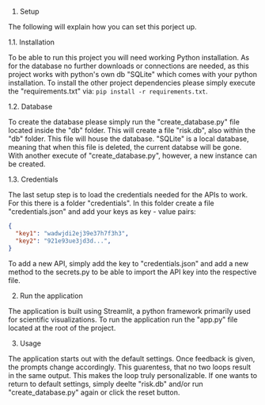1. Setup 

The following will explain how you can set this porject up.

1.1. Installation

To be able to run this project you will need working Python installation. As for the database no further downloads or connections are needed, as this project works with python's own db "SQLite" which comes with your python installation. To install the other project dependencies please simply execute the "requirements.txt" via: `pip install -r requirements.txt`.

1.2. Database

To create the database please simply run the "create_database.py" file located inside the "db" folder. This will create a file "risk.db", also within the "db" folder. This file will house the database. "SQLite" is a local database, meaning that when this file is deleted, the current databse will be gone. With another execute of "create_database.py", however, a new instance can be created.

1.3. Credentials

The last setup step is to load the credentials needed for the APIs to work. For this there is a folder "credentials". In this folder create a file "credentials.json" and add your keys as key - value pairs:
```json
{
  "key1": "wadwjdi2ej39e37h7f3h3",
  "key2": "921e93ue3jd3d...",
}
```
To add a new API, simply add the key to "credentials.json" and add a new method to the secrets.py to be able to import the API key into the respective file.

2. Run the application

The application is built using Streamlit, a python framework primarily used for scientific visualizations. To run the application run the "app.py" file located at the root of the project.

3. Usage

The application starts out with the default settings. Once feedback is given, the prompts change accordingly. This guarentess, that no two loops result in the same output. This makes the loop truly personalizable. If one wants to return to default settings, simply deelte "risk.db" and/or run "create_database.py" again or click the reset button.